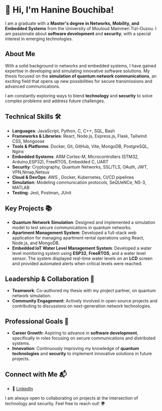 # 👋 Hi, I'm Hanine Bouchiba!

I am a graduate with a **Master's degree in Networks, Mobility, and Embedded Systems** from the University of Mouloud Mammeri Tizi-Ouzou. I am passionate about **software development** and **security**, with a special interest in emerging technologies.

## About Me

With a solid background in networks and embedded systems, I have gained expertise in developing and simulating innovative software solutions. My thesis focused on the **simulation of quantum network communications**, an exciting field that opens up new possibilities for secure transmissions and advanced communications.

I am constantly exploring ways to blend **technology** and **security** to solve complex problems and address future challenges.

## Technical Skills 🛠️
- **Languages**: JavaScript, Python, C, C++, SQL, Bash
- **Frameworks & Libraries**: React, Node.js, Express.js, Flask, Tailwind CSS, Mongoose
- **Tools & Platforms**: Docker, Git, GitHub, Vite, MongoDB, PostgreSQL, Nginx
- **Embedded Systems**: ARM Cortex-M, Microcontrollers (STM32, Arduino,ESP32), FreeRTOS, Embedded C, UART 
- **Security**: Cryptography, Quantum Networks, SSL/TLS, OAuth, JWT, VPN,Nmap,Netsus 
- **Cloud & DevOps**: AWS , Docker, Kubernetes, CI/CD pipelines
- **Simulation**: Modeling communication protocols, SeQUeNCe, NS-3, MATLAB
- **Testing**:  Jest, Postman, JUnit

## Key Projects 📚
- **Quantum Network Simulation**: Designed and implemented a simulation model to test secure communications in quantum networks.
- **Apartment Management System**: Developed a full-stack web application for managing apartment rental operations using React, Node.js, and MongoDB.
- **Embedded IoT Water Level Management System**: Developed a water level monitoring system using **ESP32**, **FreeRTOS**, and a water level sensor. The system displayed real-time water levels on an **LCD** screen and provided automated alerts when critical levels were reached.

## Leadership & Collaboration 🌟
- **Teamwork**: Co-authored my thesis with my project partner,  on quantum network simulation.
- **Community Engagement**: Actively involved in open-source projects and contributing to discussions on next-generation network technologies.

## Professional Goals 🚀
- **Career Growth**: Aspiring to advance in **software development**, specifically in roles focusing on secure communications and distributed systems.
- **Innovation**: Continuously improving my knowledge of **quantum technologies** and **security** to implement innovative solutions in future projects.

## Connect with Me 📬

- 🔗 [LinkedIn](https://www.linkedin.com/in/hanine-bouchiba-aab62120b)

I am always open to collaborating on projects at the intersection of technology and security. Feel free to reach out! 🌍
